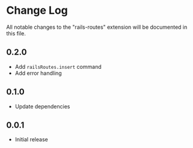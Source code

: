 # Change Log

All notable changes to the "rails-routes" extension will be documented in this file.

## 0.2.0

- Add `railsRoutes.insert` command
- Add error handling

## 0.1.0

- Update dependencies

## 0.0.1

- Initial release
